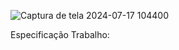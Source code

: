 
![Captura de tela 2024-07-17 104400](https://github.com/user-attachments/assets/58f27dad-eb80-4f97-be55-6c6ff2654ee5)


Especificação Trabalho: 
